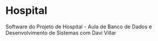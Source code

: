 # Hospital
Software do Projeto de Hospital - Aula de Banco de Dados e Desenvolvimento de Sistemas com Davi Villar 

